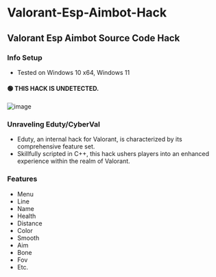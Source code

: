 # Valorant-Esp-Aimbot-Hack
## **Valorant Esp Aimbot Source Code Hack**


### Info Setup
* Tested on Windows 10 x64, Windows 11

#### 🟢 THIS HACK IS UNDETECTED.
![image](https://user-images.githubusercontent.com/96410571/147380460-77ab6505-ad0c-4b65-88ba-816b91dd454f.png)


### Unraveling Eduty/CyberVal

- Eduty, an internal hack for Valorant, is characterized by its comprehensive feature set.
- Skillfully scripted in C++, this hack ushers players into an enhanced experience within the realm of Valorant.

### Features
* Menu
* Line
* Name
* Health
* Distance
* Color
* Smooth
* Aim
* Bone
* Fov
* Etc.